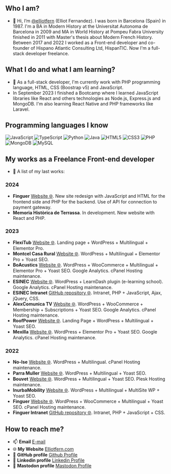 ## Who I am?
- 👋 Hi, I’m [ @elliotfern](https://github.com/elliotfern/) (Elliot Fernandez). I was born in Barcelona (Spain) in 1987. I'm a BA in Modern History at the Universitat Autonoma de Barcelona in 2009 and MA in World History at Pompeu Fabra University finished in 2011 with Master's thesis about Modern French History. Between 2017 and 2022 I worked as a Front-end developer and co-founder of Hispano Atlantic Consulting Ltd, HispanTIC. Now I'm a full-stack developer freelance.

## What I do and what I am learning?
- 🌱 As a full-stack developer, I'm currently work with PHP programming language, HTML, CSS (Boostrap v5) and JavaScript. 
- In September 2023 I finished a Bootcamp where I learned JavaScript libraries like React and others technologies as Node.js, Express.js and MongoDB. I'm also learning React Native and PHP frameworks like Laravel.

## Programming languages ​​I know

![JavaScript](https://img.shields.io/badge/JavaScript-%23F7DF1E?style=for-the-badge&logo=javascript&logoColor=white) 
![TypeScript](https://img.shields.io/badge/TypeScript-%23007ACC?style=for-the-badge&logo=typescript&logoColor=white) 
![Python](https://img.shields.io/badge/Python-%2314354C?style=for-the-badge&logo=python&logoColor=white) 
![Java](https://img.shields.io/badge/Java-%23007396?style=for-the-badge&logo=java&logoColor=white) 
![HTML5](https://img.shields.io/badge/HTML5-%23E34F26?style=for-the-badge&logo=html5&logoColor=white) 
![CSS3](https://img.shields.io/badge/CSS3-%231572B6?style=for-the-badge&logo=css3&logoColor=white) 
![PHP](https://img.shields.io/badge/PHP-%23777BB4?style=for-the-badge&logo=php&logoColor=white) 
![MongoDB](https://img.shields.io/badge/MongoDB-%2300A92D?style=for-the-badge&logo=mongodb&logoColor=white) 
![MySQL](https://img.shields.io/badge/MySQL-%234479A1?style=for-the-badge&logo=mysql&logoColor=white)


## My works as a Freelance Front-end developer
- 👀 A list of my last works:

### 2024
- **Finguer** [Website 🌐](https://finguer.com). New site redesign with JavaScript and HTML for the frontend side and PHP for the backend. Use of API for connection to payment gateway.
- **Memoria Històrica de Terrassa**. In development. New website with React and PHP.

### 2023
- **FlexiTub** [Website 🌐](https://flexitub.com). Landing page + WordPress + Multilingual + Elementor Pro.
- **Montcel Casa Rural** [Website 🌐](https://montcelcasarural.com). WordPress + Multilingual + Elementor Pro  + Yoast SEO.
- **BoAcustics** [Website 🌐](https://boacustics.com). WordPress + WooCommerce + Multilingual + Elementor Pro + Yoast SEO. Google Analytics. cPanel Hosting maintenance.
- **ESINEC** [Website 🌐](https://esinec.com). WordPress + LearnDash plugin (e-learning school). Google Analytics. cPanel Hosting maintenance.
- **ESINEC Intranet** [GitHub repository 🌐](https://github.com/elliotfern/esinec-intranet). Intranet, PHP + JavaScript, Ajax, jQuery, CSS.
- **AlexComunica TV** [Website 🌐](https://www.alexcomunicatv.com/). WordPress + WooCommerce + Membership + Subscriptions + Yoast SEO. Google Analytics. cPanel Hosting maintenance.
- **RoofPower** [Website 🌐](https://roofpower.net/). Landing Page + WordPress + Multilingual + Yoast SEO.
- **Mexilla** [Website 🌐](https://mexilla.es/). WordPress + Elementor Pro + Yoast SEO. Google Analytics. cPanel Hosting maintenance.

### 2022
- **No-Ise** [Website 🌐](https://no-ise.com). WordPress + Multilingual. cPanel Hosting maintenance.
- **Parra Muller** [Website 🌐](https://parramuller.com). WordPress + Multilingual + Yoast SEO.
- **Bouvet** [Website 🌐](https://bouvet.world). WordPress + Multilingual + Yoast SEO. Plesk Hosting maintenance.
- **InurbaMobility** [Website 🌐](https://inurbamobility.com). WordPress + Multilingual + MultiSite WP + Yoast SEO.
- **Finguer** [Website 🌐](https://finguer.com). WordPress + WooCommerce + Multilingual + Yoast SEO. cPanel Hosting maintenance.
- **Finguer Intranet** [GitHub repository 🌐](https://github.com/elliotfern/). Intranet, PHP + JavaScript + CSS.

## How to reach me?
- 📫 **Email** [E-mail](mailto:elliotfernandez87@gmail.com)
- 🌐 **My Website** [Elliotfern.com](https://elliotfern.com)
- 🔗 **GitHub profile** [Github Profile](https://github.com/elliotfern)
- 🔗 **Linkedin profile** [Linkedin Profile](https://www.linkedin.com/in/elliot-fernandez)
- 🔗 **Mastodon profile** [Mastodon Profile](https://c.im/@elliot)

<!---
elliotfer/elliotfer is a ✨ special ✨ repository because its `README.md` (this file) appears on your GitHub profile.
You can click the Preview link to take a look at your changes.
--->
<link href="https://c.im/@elliot" rel="me">

